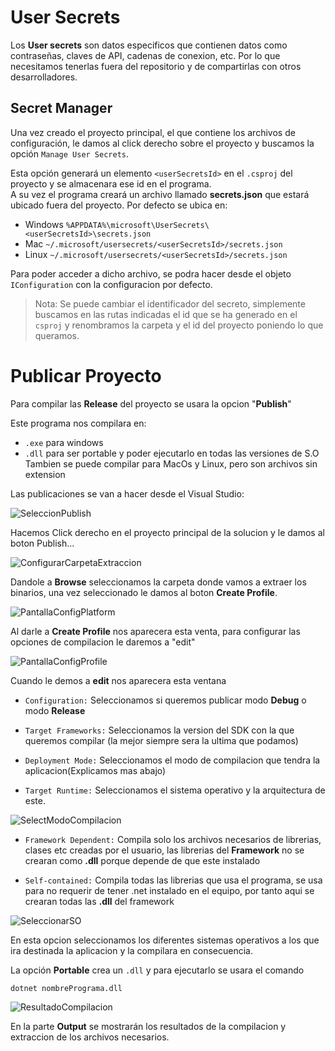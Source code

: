 # User Secrets
Los **User secrets** son datos especificos que contienen datos como contraseñas, claves de API, cadenas de conexion, etc. Por lo que necesitamos tenerlas fuera del repositorio y de compartirlas con otros desarrolladores.

## Secret Manager
Una vez creado el proyecto principal, el que contiene los archivos de configuración, le damos al click derecho sobre el proyecto y buscamos la opción `Manage User Secrets`.

Esta opción generará un elemento `<userSecretsId>` en el `.csproj` del proyecto y se almacenara ese id en el programa.  
A su vez el programa creará un archivo llamado **secrets.json** que estará ubicado fuera del proyecto. Por defecto se ubica en:
- Windows `%APPDATA%\microsoft\UserSecrets\<userSecretsId>\secrets.json`
- Mac `~/.microsoft/usersecrets/<userSecretsId>/secrets.json`
- Linux `~/.microsoft/usersecrets/<userSecretsId>/secrets.json`

Para poder acceder a dicho archivo, se podra hacer desde el objeto `IConfiguration` con la configuracion por defecto.
> Nota: Se puede cambiar el identificador del secreto, simplemente buscamos en las rutas indicadas el id que se ha generado en el `csproj` y renombramos la carpeta y el id del proyecto poniendo lo que queramos.


# Publicar Proyecto
Para compilar las **Release** del proyecto se usara la opcion "**Publish**"

Este programa nos compilara en:
- ``.exe`` para windows
- ``.dll`` para ser portable y poder ejecutarlo en todas las versiones de S.O
Tambien se puede compilar para MacOs y Linux, pero son archivos sin extension

Las publicaciones se van a hacer desde el Visual Studio:

![SeleccionPublish](Capturas/1-SeleccionPublish.PNG)

Hacemos Click derecho en el proyecto principal de la solucion y le damos al boton Publish...

![ConfigurarCarpetaExtraccion](Capturas/2-ConfigurarCarpetaExtraccion.PNG)

Dandole a **Browse** seleccionamos la carpeta donde vamos a extraer los binarios, una vez seleccionado le damos al boton **Create Profile**.

![PantallaConfigPlatform](Capturas/3-PantallaConfigPlatform.PNG)

Al darle a **Create Profile** nos aparecera esta venta, para configurar las opciones de compilacion le daremos a "edit"

![PantallaConfigProfile](Capturas/4-PantallaConfigProfile.PNG)

Cuando le demos a **edit** nos aparecera esta ventana
- `Configuration:` Seleccionamos si queremos publicar modo **Debug** o modo **Release**

- `Target Frameworks:` Seleccionamos la version del SDK con la que queremos compilar (la mejor siempre sera la ultima que podamos)

- `Deployment Mode:` Seleccionamos el modo de compilacion que tendra la aplicacion(Explicamos mas abajo)

- `Target Runtime:` Seleccionamos el sistema operativo y la arquitectura de este.

![SelectModoCompilacion](Capturas/5-SelectModoCompilacion.PNG)

- `Framework Dependent:` Compila solo los archivos necesarios de librerias, clases etc creadas por el usuario, las librerias del **Framework** no se crearan como **.dll** porque depende de que este instalado

- `Self-contained:` Compila todas las librerias que usa el programa, se usa para no requerir de tener .net instalado en el equipo, por tanto aqui se crearan todas las **.dll** del framework

![SeleccionarSO](Capturas/6-SeleccionarSO.PNG)

En esta opcion seleccionamos los diferentes sistemas operativos a los que ira destinada la aplicacion y la compilara en consecuencia.

La opción **Portable** crea un `.dll` y para ejecutarlo se usara el comando
````
dotnet nombrePrograma.dll
````

![ResultadoCompilacion](Capturas/7-ResultadoCompilacion.PNG)

En la parte **Output** se mostrarán los resultados de la compilacion y extraccion de los archivos necesarios.
